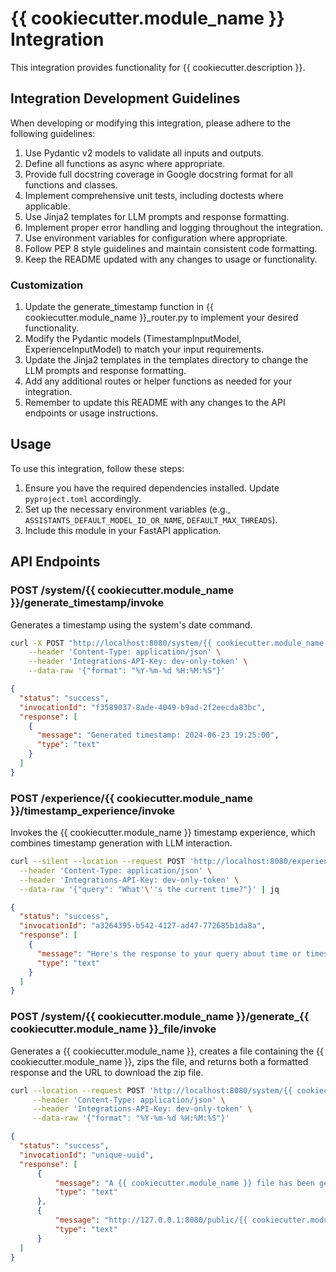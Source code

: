 # {{ cookiecutter.module_name }} Integration

This integration provides functionality for {{ cookiecutter.description }}.

## Integration Development Guidelines

When developing or modifying this integration, please adhere to the following guidelines:

1. Use Pydantic v2 models to validate all inputs and outputs.
2. Define all functions as async where appropriate.
3. Provide full docstring coverage in Google docstring format for all functions and classes.
4. Implement comprehensive unit tests, including doctests where applicable.
5. Use Jinja2 templates for LLM prompts and response formatting.
6. Implement proper error handling and logging throughout the integration.
7. Use environment variables for configuration where appropriate.
8. Follow PEP 8 style guidelines and maintain consistent code formatting.
9. Keep the README updated with any changes to usage or functionality.

### Customization

1. Update the generate_timestamp function in {{ cookiecutter.module_name }}_router.py to implement your desired functionality.
2. Modify the Pydantic models (TimestampInputModel, ExperienceInputModel) to match your input requirements.
3. Update the Jinja2 templates in the templates directory to change the LLM prompts and response formatting.
4. Add any additional routes or helper functions as needed for your integration.
5. Remember to update this README with any changes to the API endpoints or usage instructions.

## Usage

To use this integration, follow these steps:

1. Ensure you have the required dependencies installed. Update `pyproject.toml` accordingly.
2. Set up the necessary environment variables (e.g., `ASSISTANTS_DEFAULT_MODEL_ID_OR_NAME`, `DEFAULT_MAX_THREADS`).
3. Include this module in your FastAPI application.

## API Endpoints

### POST /system/{{ cookiecutter.module_name }}/generate_timestamp/invoke

Generates a timestamp using the system's date command.

```bash
curl -X POST "http://localhost:8080/system/{{ cookiecutter.module_name }}/generate_timestamp/invoke" \
    --header 'Content-Type: application/json' \
    --header 'Integrations-API-Key: dev-only-token' \
    --data-raw '{"format": "%Y-%m-%d %H:%M:%S"}'
```

```json
{
  "status": "success",
  "invocationId": "f3589037-8ade-4049-b9ad-2f2eecda83bc",
  "response": [
    {
      "message": "Generated timestamp: 2024-06-23 19:25:00",
      "type": "text"
    }
  ]
}
```

### POST /experience/{{ cookiecutter.module_name }}/timestamp_experience/invoke

Invokes the {{ cookiecutter.module_name }} timestamp experience, which combines timestamp generation with LLM interaction.

```bash
curl --silent --location --request POST 'http://localhost:8080/experience/{{ cookiecutter.module_name }}/timestamp_experience/invoke' \
  --header 'Content-Type: application/json' \
  --header 'Integrations-API-Key: dev-only-token' \
  --data-raw '{"query": "What'\''s the current time?"}' | jq
```

```json
{
  "status": "success",
  "invocationId": "a3264395-b542-4127-ad47-772685b1da8a",
  "response": [
    {
      "message": "Here's the response to your query about time or timestamps:\n\nHello there! As of our conversation, the current time is 19:24:25 on June 23rd, 2024. I hope that answers your question! By the way, did you know that June 23rd is also celebrated as International Widow's Day? It's a day to raise awareness about the struggles faced by widows around the world and to promote their rights and dignity. Anyway, I hope you're having a great day so far!\n\nFor reference, the timestamp generated was: 2024-06-23 19:24:25\n\nIs there anything else you'd like to know about time or timestamps?",
      "type": "text"
    }
  ]
}
```

### POST /system/{{ cookiecutter.module_name }}/generate_{{ cookiecutter.module_name }}_file/invoke

Generates a {{ cookiecutter.module_name }}, creates a file containing the {{ cookiecutter.module_name }}, zips the file, and returns both a formatted response and the URL to download the zip file.

```bash
curl --location --request POST 'http://localhost:8080/system/{{ cookiecutter.module_name }}/generate_{{ cookiecutter.module_name }}_file/invoke' \
     --header 'Content-Type: application/json' \
     --header 'Integrations-API-Key: dev-only-token' \
     --data-raw '{"format": "%Y-%m-%d %H:%M:%S"}'
```

```json
{
  "status": "success",
  "invocationId": "unique-uuid",
  "response": [
      {
          "message": "A {{ cookiecutter.module_name }} file has been generated for you.\n\nGenerated {{ cookiecutter.module_name }}: 2023-06-24 15:30:45\n\nYou can download the ZIP file containing this {{ cookiecutter.module_name }} from the following URL:\nhttp://127.0.0.1:8080/public/{{ cookiecutter.module_name }}/{{ cookiecutter.module_name }}_<uuid>.zip\n\nIs there anything else you would like to know about {{ cookiecutter.module_name }} or file generation?",
          "type": "text"
      },
      {
          "message": "http://127.0.0.1:8080/public/{{ cookiecutter.module_name }}/{{ cookiecutter.module_name }}_<uuid>.zip",
          "type": "text"
      }
  ]
}
```
